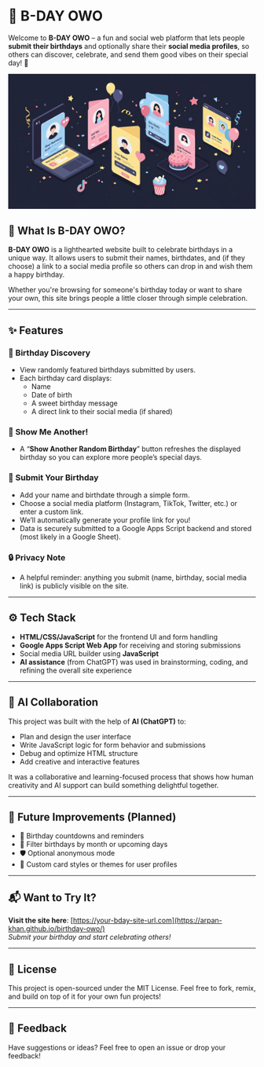 # 🎂 B-DAY OWO

Welcome to **B-DAY OWO** – a fun and social web platform that lets people **submit their birthdays** and optionally share their **social media profiles**, so others can discover, celebrate, and send them good vibes on their special day! 🥳

![B-DAY OWO Banner](https://raw.githubusercontent.com/arpan-khan/birthday-owo/main/yes.png)


## 🌟 What Is B-DAY OWO?

**B-DAY OWO** is a lighthearted website built to celebrate birthdays in a unique way. It allows users to submit their names, birthdates, and (if they choose) a link to a social media profile so others can drop in and wish them a happy birthday.

Whether you're browsing for someone's birthday today or want to share your own, this site brings people a little closer through simple celebration.

---

## ✨ Features

### 🧁 Birthday Discovery
- View randomly featured birthdays submitted by users.
- Each birthday card displays:
  - Name
  - Date of birth
  - A sweet birthday message
  - A direct link to their social media (if shared)

### 🔀 Show Me Another!
- A “**Show Another Random Birthday**” button refreshes the displayed birthday so you can explore more people’s special days.

### 📝 Submit Your Birthday
- Add your name and birthdate through a simple form.
- Choose a social media platform (Instagram, TikTok, Twitter, etc.) or enter a custom link.
- We’ll automatically generate your profile link for you!
- Data is securely submitted to a Google Apps Script backend and stored (most likely in a Google Sheet).

### 🔒 Privacy Note
- A helpful reminder: anything you submit (name, birthday, social media link) is publicly visible on the site.

---

## ⚙️ Tech Stack

- **HTML/CSS/JavaScript** for the frontend UI and form handling
- **Google Apps Script Web App** for receiving and storing submissions
- Social media URL builder using **JavaScript**
- **AI assistance** (from ChatGPT) was used in brainstorming, coding, and refining the overall site experience

---

## 🤖 AI Collaboration

This project was built with the help of **AI (ChatGPT)** to:
- Plan and design the user interface
- Write JavaScript logic for form behavior and submissions
- Debug and optimize HTML structure
- Add creative and interactive features

It was a collaborative and learning-focused process that shows how human creativity and AI support can build something delightful together.

---

## 🚀 Future Improvements (Planned)

- 🎈 Birthday countdowns and reminders
- 📅 Filter birthdays by month or upcoming days
- 🛡️ Optional anonymous mode
- 🎨 Custom card styles or themes for user profiles


---

## 📬 Want to Try It?

**Visit the site here**: [https://your-bday-site-url.com](https://arpan-khan.github.io/birthday-owo/)  
_Submit your birthday and start celebrating others!_

---

## 📄 License

This project is open-sourced under the MIT License. Feel free to fork, remix, and build on top of it for your own fun projects!

---

## 💬 Feedback

Have suggestions or ideas? Feel free to open an issue or drop your feedback!

